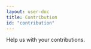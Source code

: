 ```yaml
---
layout: user-doc
title: Contribution
id: "contribution"
---
```

Help us with your <a onclick="/documentation/developer/contribution/index.html">contributions</a>.

